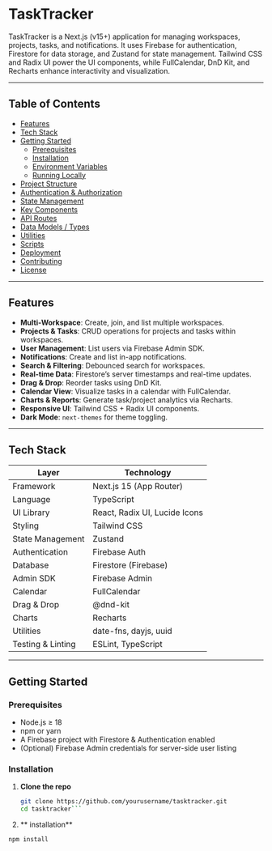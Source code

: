 # TaskTracker

TaskTracker is a Next.js (v15+) application for managing workspaces, projects, tasks, and notifications. It uses Firebase for authentication, Firestore for data storage, and Zustand for state management. Tailwind CSS and Radix UI power the UI components, while FullCalendar, DnD Kit, and Recharts enhance interactivity and visualization.

---

## Table of Contents

- [Features](#features)  
- [Tech Stack](#tech-stack)  
- [Getting Started](#getting-started)  
  - [Prerequisites](#prerequisites)  
  - [Installation](#installation)  
  - [Environment Variables](#environment-variables)  
  - [Running Locally](#running-locally)  
- [Project Structure](#project-structure)  
- [Authentication & Authorization](#authentication--authorization)  
- [State Management](#state-management)  
- [Key Components](#key-components)  
- [API Routes](#api-routes)  
- [Data Models / Types](#data-models--types)  
- [Utilities](#utilities)  
- [Scripts](#scripts)  
- [Deployment](#deployment)  
- [Contributing](#contributing)  
- [License](#license)

---

## Features

- **Multi-Workspace**: Create, join, and list multiple workspaces.  
- **Projects & Tasks**: CRUD operations for projects and tasks within workspaces.  
- **User Management**: List users via Firebase Admin SDK.  
- **Notifications**: Create and list in-app notifications.  
- **Search & Filtering**: Debounced search for workspaces.  
- **Real-time Data**: Firestore’s server timestamps and real-time updates.  
- **Drag & Drop**: Reorder tasks using DnD Kit.  
- **Calendar View**: Visualize tasks in a calendar with FullCalendar.  
- **Charts & Reports**: Generate task/project analytics via Recharts.  
- **Responsive UI**: Tailwind CSS + Radix UI components.  
- **Dark Mode**: `next-themes` for theme toggling.

---

## Tech Stack

| Layer              | Technology                       |
| ------------------ | -------------------------------- |
| Framework          | Next.js 15 (App Router)          |
| Language           | TypeScript                       |
| UI Library         | React, Radix UI, Lucide Icons    |
| Styling            | Tailwind CSS                     |
| State Management   | Zustand                          |
| Authentication     | Firebase Auth                    |
| Database           | Firestore (Firebase)             |
| Admin SDK          | Firebase Admin                   |
| Calendar           | FullCalendar                     |
| Drag & Drop        | @dnd-kit                         |
| Charts             | Recharts                         |
| Utilities          | date-fns, dayjs, uuid            |
| Testing & Linting  | ESLint, TypeScript               |

---

## Getting Started

### Prerequisites

- Node.js ≥ 18  
- npm or yarn  
- A Firebase project with Firestore & Authentication enabled  
- (Optional) Firebase Admin credentials for server-side user listing  

### Installation

1. **Clone the repo**  
   ```bash
   git clone https://github.com/yourusername/tasktracker.git
   cd tasktracker```

2. ** installation**
```bash
npm install
```
